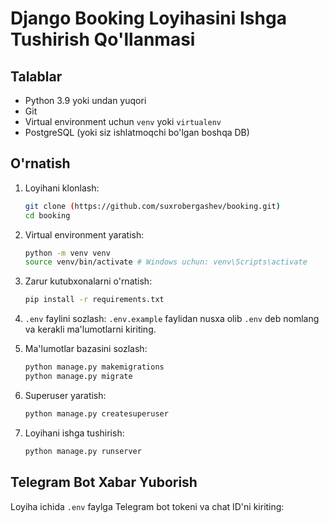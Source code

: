 # Django Booking Loyihasini Ishga Tushirish Qo'llanmasi

## Talablar
- Python 3.9 yoki undan yuqori
- Git
- Virtual environment uchun `venv` yoki `virtualenv`
- PostgreSQL (yoki siz ishlatmoqchi bo'lgan boshqa DB)

## O'rnatish

1. Loyihani klonlash:
    ```bash
    git clone (https://github.com/suxrobergashev/booking.git)
    cd booking
    ```

2. Virtual environment yaratish:
    ```bash
    python -m venv venv
    source venv/bin/activate # Windows uchun: venv\Scripts\activate
    ```

3. Zarur kutubxonalarni o'rnatish:
    ```bash
    pip install -r requirements.txt
    ```

4. `.env` faylini sozlash:
   `.env.example` faylidan nusxa olib `.env` deb nomlang va kerakli ma'lumotlarni kiriting.

5. Ma'lumotlar bazasini sozlash:
    ```bash
    python manage.py makemigrations
    python manage.py migrate
    ```

6. Superuser yaratish:
    ```bash
    python manage.py createsuperuser
    ```

7. Loyihani ishga tushirish:
    ```bash
    python manage.py runserver
    ```

## Telegram Bot Xabar Yuborish
Loyiha ichida `.env` faylga Telegram bot tokeni va chat ID'ni kiriting:
